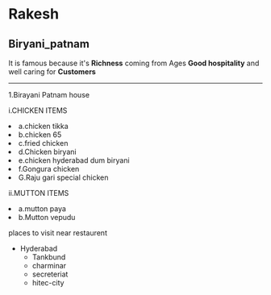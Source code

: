 # Rakesh
## Biryani_patnam
It is famous because it's **Richness** coming from Ages
**Good hospitality** and well caring for **Customers**

<!--orderred list-->
****
1.Birayani Patnam house

  i.CHICKEN ITEMS
    <li>a.chicken tikka</li>
    <li>b.chicken 65</li>
    <li>c.fried chicken</li>
    <li>d.Chicken biryani</li>
    <li>e.chicken hyderabad dum biryani</li>
    <li>f.Gongura chicken</li>
    <li>G.Raju gari special chicken</li>

  ii.MUTTON ITEMS
    <li> a.mutton paya</li>
    <li>b.Mutton vepudu</li>

<!--unordered list-->
places to visit near restaurent
* Hyderabad
    * Tankbund
    * charminar
    * secreteriat
    * hitec-city


